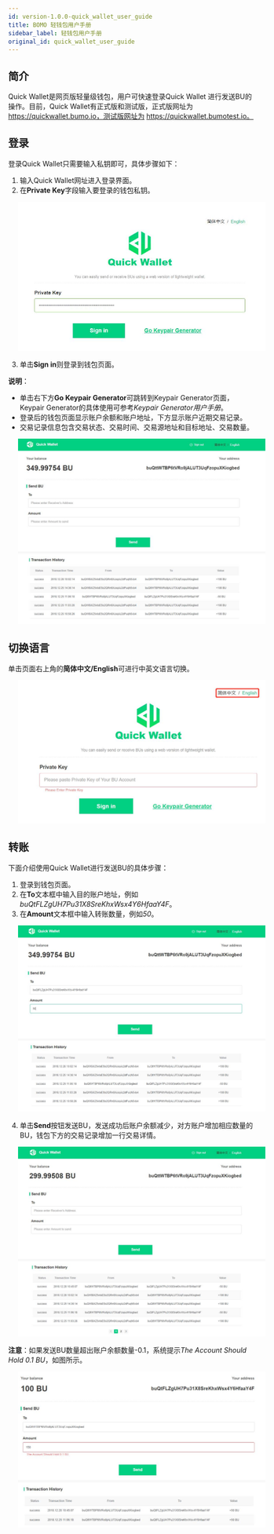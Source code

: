 ```yaml
---
id: version-1.0.0-quick_wallet_user_guide
title: BOMO 轻钱包用户手册
sidebar_label: 轻钱包用户手册
original_id: quick_wallet_user_guide
---
```


## 简介
Quick Wallet是网页版轻量级钱包，用户可快速登录Quick Wallet 进行发送BU的操作。目前，Quick Wallet有正式版和测试版，正式版网址为 https://quickwallet.bumo.io，测试版网址为 https://quickwallet.bumotest.io。

## 登录

登录Quick Wallet只需要输入私钥即可，具体步骤如下：
1. 输入Quick Wallet网址进入登录界面。
2. 在**Private Key**字段输入要登录的钱包私钥。

<img src="/docs/assets/quickwallet_1.jpg"
     style= "margin-left: 20px">

3. 单击**Sign in**则登录到钱包页面。

**说明**：
* 单击右下方**Go Keypair Generator**可跳转到Keypair Generator页面，Keypair Generator的具体使用可参考*Keypair Generator用户手册*。
* 登录后的钱包页面显示账户余额和账户地址，下方显示账户近期交易记录。
* 交易记录信息包含交易状态、交易时间、交易源地址和目标地址、交易数量。

<img src="/docs/assets/quickwallet_2.jpg"
     style= "margin-left: 20px">

## 切换语言

单击页面右上角的**简体中文/English**可进行中英文语言切换。

<img src="/docs/assets/quickwallet_3.jpg"
     style= "margin-left: 20px">

## 转账
下面介绍使用Quick Wallet进行发送BU的具体步骤：
1. 登录到钱包页面。
2. 在**To**文本框中输入目的账户地址，例如*buQtFLZgUH7Pu31X8SreKhxWsx4Y6HfaaY4F*。
3. 在**Amount**文本框中输入转账数量，例如*50*。

<img src="/docs/assets/quickwallet_4.jpg"
     style= "margin-left: 20px">

4. 单击**Send**按钮发送BU，发送成功后账户余额减少，对方账户增加相应数量的BU，钱包下方的交易记录增加一行交易详情。    

<img src="/docs/assets/quickwallet_5.jpg"
     style= "margin-left: 20px">

**注意**：如果发送BU数量超出账户余额数量-0.1，系统提示*The Account Should Hold 0.1 BU*，如图所示。

<img src="/docs/assets/quickwallet_6.jpg"
     style= "margin-left: 20px">